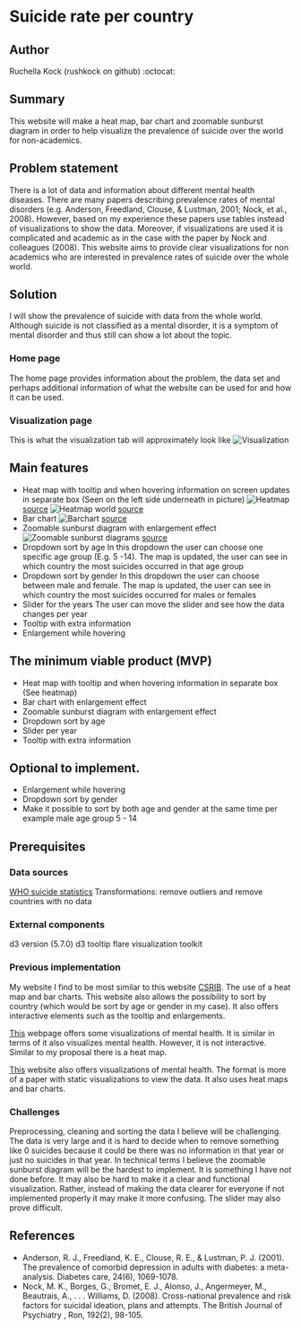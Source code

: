 # Suicide rate per country
## Author
Ruchella Kock (rushkock on github) :octocat:

## Summary
This website will make a heat map, bar chart and zoomable sunburst diagram in order to help visualize the prevalence of suicide over the world for non-academics.

## Problem statement
There is a lot of data and information about different mental health diseases. There are many papers describing prevalence rates of mental disorders (e.g. Anderson, Freedland, Clouse, & Lustman, 2001; Nock, et al., 2008). However, based on my experience these papers use tables instead of visualizations to show the data. Moreover, if visualizations are used it is complicated and academic as in the case with the paper by Nock and colleagues (2008). This website aims to provide clear visualizations for non academics who are interested in prevalence rates of suicide over the whole world.

## Solution
I will show the prevalence of suicide with data from the whole world. Although suicide is not classified as a mental disorder, it is a symptom of mental disorder and thus still can show a lot about the topic.

### Home page
The home page provides information about the problem, the data set and perhaps additional information of what the website can be used for and how it can be used.

### Visualization page
This is what the visualization tab will approximately look like
![Visualization](doc/visualization.jpg)

## Main features
- Heat map with tooltip and when hovering information on screen updates in separate box (Seen on the left side underneath in picture)
![Heatmap](doc/heatmap.jpg)
[source](https://www.theguardian.com/environment/interactive/2013/may/14/alaska-villages-frontline-global-warming )
![Heatmap world](doc/worldmap.jpg)
[source](http://bl.ocks.org/micahstubbs/8e15870eb432a21f0bc4d3d527b2d14f)
- Bar chart
![Barchart](doc/barchart.jpg)
[source](https://publicadministration.un.org/egovkb/en-us/Data/Compare-Countries)
- Zoomable sunburst diagram with enlargement effect
![Zoomable sunburst diagrams](doc/sunburst1.jpg)
[source](https://beta.observablehq.com/@mbostock/d3-zoomable-sunburst)
- Dropdown sort by age
In this dropdown the user can choose one specific age group (E.g. 5 -14). The map is updated, the user can see in which country the most suicides occurred in that age group
- Dropdown sort by gender
In this dropdown the user can choose between male and female. The map is updated, the user can see in which country the most suicides occurred for males or females
- Slider for the years
The user can move the slider and see how the data changes per year
- Tooltip with extra information
- Enlargement while hovering


## The minimum viable product (MVP)
-	Heat map with tooltip and when hovering information in separate box (See heatmap)
-	Bar chart with enlargement effect
-	Zoomable sunburst diagram with enlargement effect
-	Dropdown sort by age
- Slider per year
-	Tooltip with extra information

## Optional to implement.
- Enlargement while hovering
- Dropdown sort by gender
- Make it possible to sort by both age and gender at the same time per example male age group 5 - 14

## Prerequisites
### Data sources
[WHO suicide statistics](https://www.kaggle.com/szamil/who-suicide-statistics)
Transformations: remove outliers and remove countries with no data

### External components
d3 version (5.7.0)
d3 tooltip
flare visualization toolkit

### Previous implementation
My website I find to be most similar to this website [CSRIB](https://dboekhout.github.io/CSRIB/).
The use of a heat map and bar charts. This website also allows the possibility to sort by country (which would be sort by age or gender in my case). It also offers interactive elements such as the tooltip and enlargements.

[This](http://www.humanosphere.org/global-health/2013/06/visualize-mental-illness/) webpage offers some visualizations of mental health.
It is similar in terms of it also visualizes mental health. However, it is not interactive. Similar to my proposal there is a heat map.

[This](https://ourworldindata.org/mental-health) website also offers visualizations of mental health. The format is more of a paper with static visualizations to view the data. It also uses heat maps and bar charts.

### Challenges
Preprocessing, cleaning and sorting the data I believe will be challenging. The data is very large and it is hard to decide when to remove something like 0 suicides because it could be there was no information in that year or just no suicides in that year. In technical terms I believe the zoomable sunburst diagram will be the hardest to implement. It is something I have not done before. It may also be hard to make it a clear and functional visualization. Rather, instead of making the data clearer for everyone if not implemented properly it may make it more confusing. The slider may also prove difficult.


## References
- Anderson, R. J., Freedland, K. E., Clouse, R. E., & Lustman, P. J. (2001). The prevalence of comorbid depression in adults with diabetes: a meta-analysis. Diabetes care, 24(6), 1069-1078.
- Nock, M. K., Borges, G., Bromet, E. J., Alonso, J., Angermeyer, M., Beautrais, A., . . . Williams, D. (2008). Cross-national prevalence and risk factors for suicidal ideation, plans and attempts. The British Journal of Psychiatry , Ron, 192(2), 98-105.

